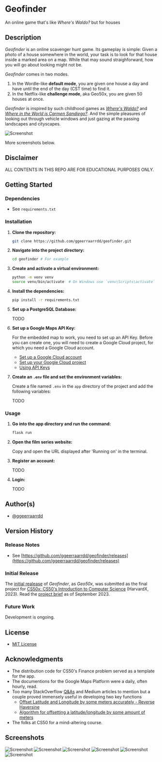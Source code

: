 # Geofinder

An online game that's like _Where's Waldo?_ but for houses

## Description

_Geofinder_ is an online scavenger hunt game. Its gameplay is simple: Given a photo of a house somewhere in the world, your task is to look for that house inside a marked area on a map. While that may sound straighforward, how you will go about looking might not be.

_Geofinder_ comes in two modes.

1. In the Wordle-like **default mode**, you are given one house a day and have until the end of the day (CST time) to find it.
2. In the Netflix-like **challenge mode**, aka Geo50x, you are given 50 houses at once.

_Geofinder_ is inspired by such childhood games as _[Where's Waldo?](https://en.wikipedia.org/wiki/Where%27s_Wally%3F)_ and _[Where in the World is Carmen Sandiego?](https://en.wikipedia.org/wiki/Carmen_Sandiego)_. And the simple pleasures of looking out through vehicle windows and just gazing at the passing landscapes and cityscapes.

![Screenshot](docs/images/geofinder_00.png)

More screenshots below.

## Disclaimer

ALL CONTENTS IN THIS REPO ARE FOR EDUCATIONAL PURPOSES ONLY.

## Getting Started

### Dependencies

* See `requirements.txt`

### Installation

1. **Clone the repository:**

    ```bash
    git clone https://github.com/ggeerraarrdd/geofinder.git
    ```

2. **Navigate into the project directory:**

    ```bash
    cd geofinder # For example
    ```

3. **Create and activate a virtual environment:**

    ```bash
    python -m venv venv
    source venv/bin/activate  # On Windows use `venv\Scripts\activate`
    ```

4. **Install the dependencies:**

    ```bash
    pip install -r requirements.txt
    ```

5. **Set up a PostgreSQL Database:**

    TODO

6. **Set up a Google Maps API Key:**

    For the embedded map to work, you need to set up an API Key. Before you can create one, you will need to create a Google Cloud project, for which you need a Google Cloud account.

    * [Set up a Google Cloud account](https://cloud.google.com)
    * [Set up your Google Cloud project](https://developers.google.com/maps/documentation/javascript/cloud-setup)
    * [Using API Keys](https://developers.google.com/maps/documentation/javascript/get-api-key)

7. **Create an `.env` file and set the environment variables:**

    Create a file named `.env` in the `app` directory of the project and add the following variables:

    TODO

### Usage

1. **Go into the app directory and run the command:**

    ```bash
    flask run
    ```

2. **Open the film series website:**

    Copy and open the URL displayed after 'Running on' in the terminal.

3. **Register an account:**

    TODO

4. **Login:**

    TODO

## Author(s)

* [@ggeerraarrdd](https://github.com/ggeerraarrdd/)

## Version History

### Release Notes

* See [https://github.com/ggeerraarrdd/geofinder/releases](https://github.com/ggeerraarrdd/geofinder/releases)

### Initial Release

The [initial realease](https://github.com/ggeerraarrdd/geofinder/releases/tag/v1.0.0) of _Geofinder_, as _Geo50x_, was submitted as the final project for [CS50x: CS50's Introduction to Computer Science](https://cs50.harvard.edu/x/2023/) (HarvardX, 2023). Read the [project brief](https://cs50.harvard.edu/x/2023/project/) as of September 2023.

### Future Work

Development is ongoing.

## License

* [MIT License](https://github.com/ggeerraarrdd/geofinder/blob/main/LICENSE)

## Acknowledgments

* The distribution code for CS50's Finance problem served as a template for the app.
* The documentions for the Google Maps Platform were a daily, often hourly, read.
* Too many StackOverflow [Q&As](https://meta.stackoverflow.com/questions/267822/if-stack-overflow-doesnt-have-threads-what-the-heck-should-they-be-called) and Medium articles to mention but a couple proved immensely useful in developing two key functions
  * [Offset Latitude and Longitude by some meters accurately - Reverse Haversine](https://gis.stackexchange.com/questions/411859/offset-latitude-and-longitude-by-some-meters-accurately-reverse-haversine)
  * [Algorithm for offsetting a latitude/longitude by some amount of meters](https://gis.stackexchange.com/questions/2951/algorithm-for-offsetting-a-latitude-longitude-by-some-amount-of-meters)
* The folks at CS50 for a mind-altering course.

## Screenshots

![Screenshot](docs/images/geofinder_01.png)
![Screenshot](docs/images/geofinder_02.png)
![Screenshot](docs/images/geofinder_03.png)
![Screenshot](docs/images/geofinder_04.png)
![Screenshot](docs/images/geofinder_05.png)
![Screenshot](docs/images/geofinder_06.png)
